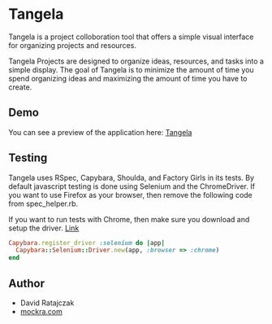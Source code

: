 # Tangela
Tangela is a project colloboration tool that offers a simple visual
interface for organizing projects and resources.

Tangela Projects are designed to organize ideas, resources, and tasks
into a simple display. The goal of Tangela is to minimize the amount of
time you spend organizing ideas and maximizing the amount of time you
have to create.

## Demo

You can see a preview of the application here:
[Tangela](http://tangela.info)

## Testing
Tangela uses RSpec, Capybara, Shoulda, and Factory Girls in its
tests. By default javascript testing is done using Selenium and the
ChromeDriver. If you want to use Firefox as your browser, then remove
the following code from spec_helper.rb.

If you want to run tests with Chrome, then make sure you download and
setup the driver. [Link](http://code.google.com/p/selenium/wiki/ChromeDriver)

``` ruby
Capybara.register_driver :selenium do |app|
  Capybara::Selenium::Driver.new(app, :browser => :chrome)
end
```

## Author

* David Ratajczak
* [mockra.com](http://mockra.com/)
